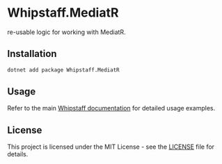 # Whipstaff.MediatR

re-usable logic for working with MediatR.

## Installation

```bash
dotnet add package Whipstaff.MediatR
```

## Usage

Refer to the main [Whipstaff documentation](https://github.com/dpvreony/whipstaff) for detailed usage examples.

## License

This project is licensed under the MIT License - see the [LICENSE](https://github.com/dpvreony/whipstaff/blob/main/LICENSE) file for details.
